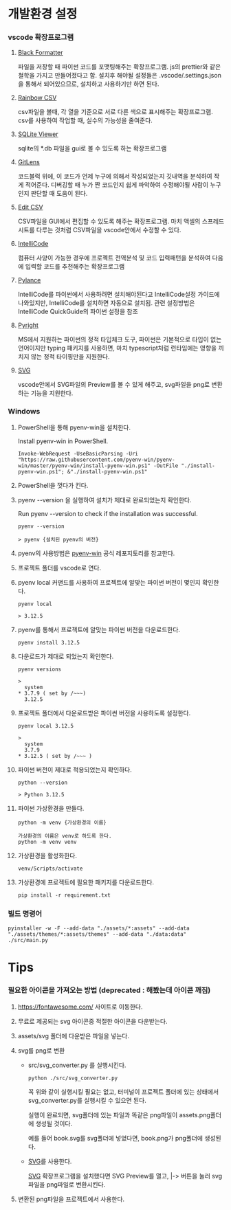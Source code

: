 # 개발환경 설정

### vscode 확장프로그램

1. [Black Formatter](https://marketplace.visualstudio.com/items?itemName=ms-python.black-formatter)

   파일을 저장할 때 파이썬 코드를 포맷팅해주는 확장프로그램. js의 prettier와 같은 철학을 가지고 만들어졌다고 함. 설치후 해야될 설정들은 .vscode/.settings.json을 통해서 되어있으므로, 설치하고 사용하기만 하면 된다.

2. [Rainbow CSV](https://marketplace.visualstudio.com/items?itemName=mechatroner.rainbow-csv)

   csv파일을 볼때, 각 열을 기준으로 서로 다른 색으로 표시해주는 확장프로그램. csv를 사용하여 작업할 때, 실수의 가능성을 줄여준다.

3. [SQLite Viewer](https://marketplace.visualstudio.com/items?itemName=qwtel.sqlite-viewer)

   sqlite의 \*.db 파일을 gui로 볼 수 있도록 하는 확장프로그램

4. [GitLens](https://marketplace.visualstudio.com/items?itemName=eamodio.gitlens)

   코드블럭 위에, 이 코드가 언제 누구에 의해서 작성되었는지 깃내역을 분석하여 작게 적어준다. 디버깅할 때 누가 짠 코드인지 쉽게 파악하여 수정해야될 사람이 누구인지 판단할 때 도움이 된다.

5. [Edit CSV](https://marketplace.visualstudio.com/items?itemName=janisdd.vscode-edit-csv)

   CSV파일을 GUI에서 편집할 수 있도록 해주는 확장프로그램. 마치 액셀의 스프레드시트를 다루는 것처럼 CSV파일을 vscode안에서 수정할 수 있다.

6. [IntelliCode](https://marketplace.visualstudio.com/items?itemName=VisualStudioExptTeam.vscodeintellicode)

   컴퓨터 사양이 가능한 경우에 프로젝트 전역분석 및 코드 입력패턴을 분석하여 다음에 입력할 코드를 추천해주는 확장프로그램

7. [Pylance](https://marketplace.visualstudio.com/items?itemName=ms-python.vscode-pylance)

   IntelliCode를 파이썬에서 사용하려면 설치해야된다고 IntelliCode설정 가이드에 나와있지만, IntelliCode를 설치하면 자동으로 설치됨.
   관련 설정방법은 IntelliCode QuickGuide의 파이썬 설정을 참조

8. [Pyright](https://marketplace.visualstudio.com/items?itemName=ms-pyright.pyright)

   MS에서 지원하는 파이썬의 정적 타입체크 도구, 파이썬은 기본적으로 타입이 없는 언어이지만 typing 패키지를 사용하면, 마치 typescript처럼 런타임에는 영향을 끼치지 않는 정적 타이핑만을 지원한다.

9. [SVG](https://marketplace.visualstudio.com/items?itemName=jock.svg)

   vscode안에서 SVG파일의 Preview를 볼 수 있게 해주고, svg파일을 png로 변환하는 기능을 지원한다.

### Windows

1. PowerShell을 통해 pyenv-win을 설치한다.

   Install pyenv-win in PowerShell.

   ```pwsh
   Invoke-WebRequest -UseBasicParsing -Uri "https://raw.githubusercontent.com/pyenv-win/pyenv-win/master/pyenv-win/install-pyenv-win.ps1" -OutFile "./install-pyenv-win.ps1"; &"./install-pyenv-win.ps1"
   ```

2. PowerShell을 껏다가 킨다.

3. pyenv --version 을 실행하여 설치가 제대로 완료되었는지 확인한다.

   Run pyenv --version to check if the installation was successful.

   ```pwsh
   pyenv --version

   > pyenv {설치된 pyenv의 버전}
   ```

4. pyenv의 사용방법은 [pyenv-win](https://github.com/pyenv-win/pyenv-win) 공식 레포지토리를 참고한다.

5. 프로젝트 폴더를 vscode로 연다.

6. pyenv local 커맨드를 사용하여 프로젝트에 알맞는 파이썬 버전이 몇인지 확인한다.

   ```pwsh
   pyenv local

   > 3.12.5
   ```

7. pyenv를 통해서 프로젝트에 알맞는 파이썬 버전을 다운로드한다.

   ```pwsh
   pyenv install 3.12.5
   ```

8. 다운로드가 제대로 되었는지 확인한다.

   ```pwsh
   pyenv versions

   >
     system
   * 3.7.9 ( set by /~~~)
     3.12.5
   ```

9. 프로젝트 폴더에서 다운로드받은 파이썬 버전을 사용하도록 설정한다.

   ```pwsh
   pyenv local 3.12.5

   >
     system
     3.7.9
   * 3.12.5 ( set by /~~~ )
   ```

10. 파이썬 버전이 제대로 적용되었는지 확인하다.

    ```pwsh
    python --version

    > Python 3.12.5
    ```

11. 파이썬 가상환경을 만들다.

    ```pwsh
    python -m venv {가상환경의 이름}

    가상환경의 이름은 venv로 하도록 한다.
    python -m venv venv
    ```

12. 가상환경을 활성화한다.

    ```pwsh
    venv/Scripts/activate
    ```

13. 가상환경에 프로젝트에 필요한 패키지를 다운로드한다.

    ```pwsh
    pip install -r requirement.txt
    ```

### 빌드 명령어

   ```pwsh
   pyinstaller -w -F --add-data "./assets/*:assets" --add-data "./assets/themes/*:assets/themes" --add-data "./data:data" ./src/main.py
   ```

# Tips

### 필요한 아이콘을 가져오는 방법 (deprecated : 해봤는데 아이콘 깨짐)

1. https://fontawesome.com/ 사이트로 이동한다.

2. 무료로 제공되는 svg 아이콘중 적절한 아이콘을 다운받는다.

3. assets/svg 폴더에 다운받은 파일을 넣는다.

4. svg를 png로 변환

   - src/svg_converter.py 를 실행시킨다.

     ```pwsh
     python ./src/svg_converter.py
     ```

     꼭 위와 같이 실행시킬 필요는 없고, 터미널이 프로젝트 폴더에 있는 상태에서 svg_converter.py를 실행시킬 수 있으면 된다.

     실행이 완료되면, svg폴더에 있는 파일과 똑같은 png파일이 assets.png폴더에 생성될 것이다.

     예를 들어 book.svg를 svg폴더에 넣었다면, book.png가 png폴더에 생성된다.

   - [SVG](https://marketplace.visualstudio.com/items?itemName=jock.svg)를 사용한다.

     [SVG](https://marketplace.visualstudio.com/items?itemName=jock.svg) 확장프로그램을 설치했다면 SVG Preview를 열고, |-> 버튼을 눌러 svg파일을 png파일로 변환시킨다.

5. 변환된 png파일을 프로젝트에서 사용한다.
